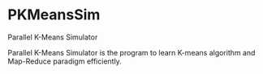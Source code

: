 PKMeansSim
==========

Parallel K-Means Simulator

Parallel K-Means Simulator is the program to learn K-means algorithm and Map-Reduce paradigm efficiently.
